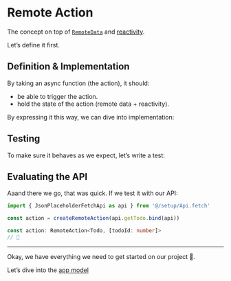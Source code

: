 # Remote Action

The concept on top of [`RemoteData`](./2-remote-data.md) and [reactivity](./3-reactivity-system.md).

Let’s define it first.

## Definition & Implementation

By taking an async function (the action), it should:

- be able to trigger the action.
- hold the state of the action (remote data + reactivity).

By expressing it this way, we can dive into implementation:

<!-- include [code:ts] ./spa-client-side/setup/RemoteAction.ts -->

## Testing

To make sure it behaves as we expect, let’s write a test:

<!-- include [code:ts] ./spa-client-side/setup/RemoteAction.spec.ts -->

## Evaluating the API

Aaand there we go, that was quick. If we test it with our API:

```ts
import { JsonPlaceholderFetchApi as api } from '@/setup/Api.fetch'

const action = createRemoteAction(api.getTodo.bind(api))

const action: RemoteAction<Todo, [todoId: number]>
// 🎉
```

---

Okay, we have everything we need to get started on our project 🎉.

Let’s dive into the [app model](./5-app-model.md)
